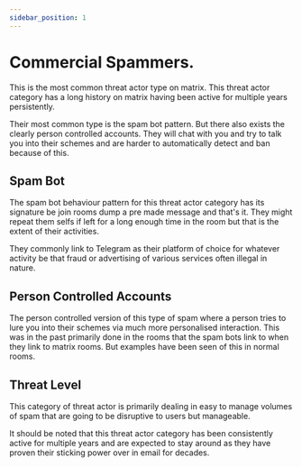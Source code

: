 ```yaml
---
sidebar_position: 1
---
```


# Commercial Spammers.

This is the most common threat actor type on matrix. This threat actor category
has a long history on matrix having been active for multiple years persistently.

Their most common type is the spam bot pattern. But there also exists the clearly
person controlled accounts. They will chat with you and try to talk you into their
schemes and are harder to automatically detect and ban because of this.

## Spam Bot

The spam bot behaviour pattern for this threat actor category has its signature be join
rooms dump a pre made message and that's it. They might repeat them selfs if left for a
long enough time in the room but that is the extent of their activities.

They commonly link to Telegram as their platform of choice for whatever activity be that
fraud or advertising of various services often illegal in nature.

## Person Controlled Accounts

The person controlled version of this type of spam where a person tries to lure you into their
schemes via much more personalised interaction. This was in the past primarily done in the rooms
that the spam bots link to when they link to matrix rooms. But examples have been seen of this
in normal rooms.

## Threat Level

This category of threat actor is primarily dealing in easy to manage volumes of spam that are going
to be disruptive to users but manageable.

It should be noted that this threat actor category has been consistently active for multiple years
and are expected to stay around as they have proven their sticking power over in email for decades.

